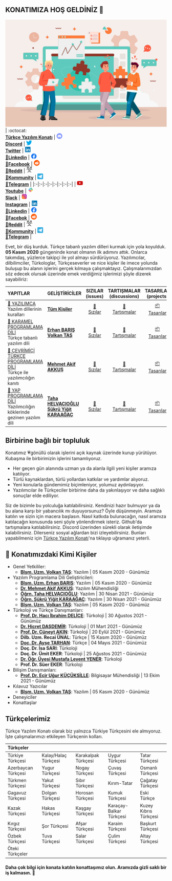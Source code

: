 ## KONATIMIZA HOŞ GELDİNİZ 👋


![Türkçe Yazılım Konatı](https://raw.githubusercontent.com/turkce-yazilim-konati/.github/main/profile/4731142.jpg "DÜŞ KURDUK!")
| :octocat:<br>[**Türkçe Yazılım Konatı**](https://turkce-yazilim-konati.github.io/) | [<img src="https://raw.githubusercontent.com/turkce-yazilim-konati/.github/main/profile/images/discord_32.png" width="18"><br>**Discord**](https://turkce-yazilim-konati.github.io/discord) | [<img src="https://raw.githubusercontent.com/turkce-yazilim-konati/.github/main/profile/images/twitter_32.png" width="18"><br>**Twitter**](https://www.twitter.com/turkceyazilim) | [<img src="https://raw.githubusercontent.com/turkce-yazilim-konati/.github/main/profile/images/linkedin_32.png" width="18"><br>**:mega:Linkedin**](https://www.linkedin.com/company/t%C3%BCrk%C3%A7e-yaz%C4%B1l%C4%B1m-konat%C4%B1/) | [<img src="https://raw.githubusercontent.com/turkce-yazilim-konati/.github/main/profile/images/f_logo_RGB-Blue_58.png" width="18"><br>**:mega:Facebook**](https://www.facebook.com/turkceyazilimkonati) | [<img src="https://raw.githubusercontent.com/turkce-yazilim-konati/.github/main/profile/images/reddit_32.png" width="18"><br>**:mega:Reddit**](https://www.reddit.com/u/TurkceYazilimKonati) | [<img src="https://raw.githubusercontent.com/turkce-yazilim-konati/.github/main/profile/images/kommunity_32.png" width="18"><br>**:mega:Kommunity**](https://kommunity.com/@turkceyazilim) | [<img src="https://raw.githubusercontent.com/turkce-yazilim-konati/.github/main/profile/images/telegram_32.png" width="18"><br>**:mega:Telegram**](https://t.me/turkceyazilimkonati) |
|:-|:-|:-|:-|:-|:-|:-|:-|
| [<img src="https://raw.githubusercontent.com/turkce-yazilim-konati/.github/main/profile/images/youtube_32.png" width="18"><br>**Youtube**](https://www.youtube.com/channel/UCjI4mvKSfywzeUMpjrIYGRA) | [<img src="https://raw.githubusercontent.com/turkce-yazilim-konati/.github/main/profile/images/slack_32.png" width="18"><br>**Slack**](https://turkceyazilimkonati.slack.com/) | [<img src="https://raw.githubusercontent.com/turkce-yazilim-konati/.github/main/profile/images/instagram_32.png" width="18"><br>**Instagram**](https://www.instagram.com/turkceyazilimkonati) | [<img src="https://raw.githubusercontent.com/turkce-yazilim-konati/.github/main/profile/images/linkedin_32.png" width="18"><br>**:busts_in_silhouette:Linkedin**](https://www.linkedin.com/groups/12567909/) | [<img src="https://raw.githubusercontent.com/turkce-yazilim-konati/.github/main/profile/images/f_logo_RGB-Blue_58.png" width="18"><br>**:busts_in_silhouette:Facebok**](https://www.facebook.com/groups/turkceyazilimkonati) | [<img src="https://raw.githubusercontent.com/turkce-yazilim-konati/.github/main/profile/images/reddit_32.png" width="18"><br>**:busts_in_silhouette:Reddit**](https://www.reddit.com/r/TurkceYazilimKonati) | [<img src="https://raw.githubusercontent.com/turkce-yazilim-konati/.github/main/profile/images/kommunity_32.png" width="18"><br>**:busts_in_silhouette:Kommunity**](https://kommunity.com/turkce-yazilim-konati) | [<img src="https://raw.githubusercontent.com/turkce-yazilim-konati/.github/main/profile/images/telegram_32.png" width="18"><br>**:busts_in_silhouette:Telegram**](https://t.me/turkce_yazilim_konati) |


Evet, bir düş kurduk. Türkçe tabanlı yazılım dilleri kurmak için yola koyulduk. **05 Kasım 2020** güngeninde konat olmanın ilk adımını attık. Onlarca takımdaş, yüzlerce takipçi ile yol almayı sürdürüyoruz. Yazılımcılar, dilbilimciler, Türkologlar, Türkçeseverler ve nice kişiler ile imece yolunda buluşup bu alanın işlerini gerçek kılmaya çalışmaktayız. Çalışmalarımızdan söz edecek olursak üzerinde emek verdiğimiz işlerimizi şöyle dizerek sayabiliriz:


| YAPITLAR | GELİŞTİRİCİLER | SIZILAR<br>(issues) | TARTIŞMALAR<br>(discussions)  | TASARILAR<br>(projects)  | BİLEGEN<br>(wiki)  |
|:---------|----------|:----------:|:----------:|:----------:|:----------:|
| [:diamond_shape_with_a_dot_inside: YAZILIMCA](https://github.com/turkce-yazilim-konati/yazilimca) <br> Yazılım dillerinin kuralları | [**Tüm Kişiler**](https://github.com/orgs/turkce-yazilim-konati/people) |[:grimacing:<br>Sızılar](https://github.com/turkce-yazilim-konati/yazilimca/issues) | [:speech_balloon:<br>Tartışmalar](https://github.com/turkce-yazilim-konati/yazilimca/discussions/) | [:package:<br>Tasarılar](https://github.com/turkce-yazilim-konati/yazilimca/projects) | [:green_book:<br>Bilegen](https://github.com/turkce-yazilim-konati/yazilimca/wiki) |
| [:diamond_shape_with_a_dot_inside: KARAMEL PROGRAMLAMA DİLİ](https://github.com/turkce-yazilim-konati/karamel) <br> Türkçe tabanlı yazılım dili | [**Erhan BARIŞ**](https://github.com/erhanbaris)<br>[**Volkan TAŞ**](https://github.com/volkantash) |[:grimacing:<br>Sızılar](https://github.com/turkce-yazilim-konati/karamel/issues) | [:speech_balloon:<br>Tartışmalar](https://github.com/turkce-yazilim-konati/karamel/discussions/) | [:package:<br>Tasarılar](https://github.com/turkce-yazilim-konati/karamel/projects) | [:green_book:<br>Bilegen](https://github.com/turkce-yazilim-konati/karamel/wiki) |
| [:diamond_shape_with_a_dot_inside: ÇEVRİMİÇİ TÜRKÇE PROGRAMLAMA DİLİ](https://github.com/turkce-yazilim-konati/turkceprogramlamadili) <br> Türkçe ile yazılımcılığın kanıtı | [**Mehmet Akif AKKUŞ**](https://github.com/mehmetakifakkus) |[:grimacing:<br>Sızılar](https://github.com/turkce-yazilim-konati/turkceprogramlamadili/issues) | [:speech_balloon:<br>Tartışmalar](https://github.com/turkce-yazilim-konati/turkceprogramlamadili/discussions/) | [:package:<br>Tasarılar](https://github.com/turkce-yazilim-konati/turkceprogramlamadili/projects) | [:green_book:<br>Bilegen](https://github.com/turkce-yazilim-konati/turkceprogramlamadili/wiki) |
| [:diamond_shape_with_a_dot_inside: YAP PROGRAMLAMA DİLİ](https://github.com/turkce-yazilim-konati/exampleasmbdmyapcodes) <br> Yazılımcılığın köklerinde gezinen yazılım dili | [**Taha HELVACIOĞLU**](https://github.com/helvacitaha)<br>[**Şükrü Yiğit KARAAĞAÇ**](https://github.com/Sqv51) |[:grimacing:<br>Sızılar](https://github.com/turkce-yazilim-konati/exampleasmbdmyapcodes/issues) | [:speech_balloon:<br>Tartışmalar](https://github.com/turkce-yazilim-konati/exampleasmbdmyapcodes/discussions/) | [:package:<br>Tasarılar](https://github.com/turkce-yazilim-konati/exampleasmbdmyapcodes/projects) | [:green_book:<br>Bilegen](https://github.com/turkce-yazilim-konati/exampleasmbdmyapcodes/wiki) |


## Birbirine bağlı bir topluluk

Konatımız 💗gönüllü olarak işlerini açık kaynak üzerinde kurup yürütüyor. Kubaşma ile birbirimizin işlerini tamamlıyoruz.

- Her geçen gün alanında uzman ya da alanla ilgili yeni kişiler aramıza katılıyor.
- Türlü kaynaklardan, türlü yollardan katkılar ve yardımlar alıyoruz.
- Yeni konularla gündemimiz biçimleniyor, yolumuz aydınlaşıyor.
- Yazılımcılar ile Türkçeciler birbirine daha da yakınlaşıyor ve daha sağlıklı sonuçlar elde ediliyor.

Siz de bizimle bu yolculuğa katılabilirsiniz. Kendinizi hazır bulmuyor ya da bu alana karşı bir yabancılık mı duyuyorsunuz? Öyle düşünmeyin. Aramıza katılın ve sizin için macera başlasın. Nasıl katkıda bulunacağın, nasıl aramıza katılacağın konusunda seni şöyle yönlendirmek isteriz. Github'da tartışmalara katılabilirsiniz. Discord üzerinden sürekli olarak iletişimde kalabilirsiniz. Dilerseniz sosyal ağlardan bizi izleyebilirsiniz. Bunları yapabilmeniz için [Türkçe Yazılım Konatı](https://turkce-yazilim-konati.github.io/)'na tıklayıp uğramanız yeterli.

## :busts_in_silhouette: Konatımızdaki Kimi Kişiler

- Genel Yetkililer: 
  - [**Blşm. Uzm. Volkan TAŞ**](https://github.com/volkantash): Yazılım | 05 Kasım 2020 - Günümüz
- Yazılım Programlama Dili Geliştiricileri: 
  - [**Blşm. Uzm. Erhan BARIŞ**](https://github.com/erhanbaris): Yazılım | 05 Kasım 2020 - Günümüz
  - [**Dr. Mehmet Akif AKKUŞ**](https://github.com/mehmetakifakkus): Yazılım Mühendisliği
  - [**Öğrn. Taha HELVACIOĞLU**](https://github.com/helvacitaha): Yazılım | 30 Nisan 2021 - Günümüz
  - [**Öğrn. Şükrü Yiğit KARAAĞAÇ**](https://github.com/Sqv51): Yazılım | 30 Nisan 2021 - Günümüz
  - [**Blşm. Uzm. Volkan TAŞ**](https://github.com/volkantash): Yazılım | 05 Kasım 2020 - Günümüz
- Türkoloji ve Türkçe Danışmanları: 
  - [**Prof. Dr. Hacı İbrahim DELİCE**](https://github.com/IbrahimDelice): Türkoloji | 30 Ağustos 2021 - Günümüz
  - [**Dr. Hicret DAŞDEMİR**](https://github.com/turkmenistanli): Türkoloji | 01 Mart 2021 - Günümüz
  - [**Prof. Dr. Cüneyt AKIN**](https://github.com/Cuneytakin): Türkoloji | 20 Eylül 2021 - Günümüz
  - **Dilb. Uzm. Recai ÜNAL**: Türkçe | 15 Kasım 2020 - Günümüz
  - [**Doç. Dr. Ayşe TARHAN**](https://github.com/aysedalyan): Türkçe | 04 Mayıs 2021 - Günümüz
  - **Doç. Dr. İsa SARI**: Türkoloji
  - **Doç. Dr. Ümit EKER**: Türkoloji | 25 Ağustos 2021 - Günümüz
  - [**Dr. Öğr. Üyesi Mustafa Levent YENER**](https://github.com/mlyener): Türkoloji
  - **Prof. Dr. Süer EKER**: Türkoloji
- Bilişim Danışmanları:
  - [**Prof. Dr. Ecir Uğur KÜÇÜKSİLLE**](https://github.com/ecirkucuksille): Bilgisayar Mühendisliği | 13 Ekim 2021 - Günümüz
- Kılavuz Yazıcılar
  - [**Blşm. Uzm. Volkan TAŞ**](https://github.com/volkantash): Yazılım | 05 Kasım 2020 - Günümüz
- Deneyiciler
- Konattaşlar

## Türkçelerimiz

Türkçe Yazılım Konatı olarak biz yalnızca Türkiye Türkçesini ele almıyoruz. İşte çalışmalarımızı etkileyen Türkçenin kolları.

| Türkçeler           |                      |                     |                         |                         |
| :------------------ |:-------------------- | :------------------ | :---------------------- | :---------------------- |
| Türkiye Türkçesi    | Kalay/Halaç Türkçesi | Karakalpak Türkçesi | Uygur Türkçesi          | Tatar Türkçesi          |
| Azerbaycan Türkçesi | Yugur Türkçesi       | Nogay Türkçesi      | Çuvaş Türkçesi          | Osmanlı Türkçesi        |
| Türkmen Türkçesi    | Yakut Türkçesi       | Sıbır Türkçesi      | Kırım-Tatar             | Çağatay Türkçesi        |
| Gagavuz Türkçesi    | Dolgan Türkçesi      | Horosan Türkçesi    | Kumuk Türkçesi          | Eski Türkçe             |
| Kazak Türkçesi      | Hakas Türkçesi       | Kaşgay Türkçesi     | Karaçay-Balkar Türkçesi | Kuzey Kıbrıs Türkçesi   |
| Kırgız Türkçesi     | Şor Türkçesi         | Afşar Türkçesi      | Karaim Türkçesi         | Başkurt Türkçesi        |
| Özbek Türkçesi      | Tuva Türkçesi        | Salar Türkçesi      | Çulim Türkçesi          | Altay Türkçesi          |
| Öteki Türkçeler     |                      |                     |                         |                         |

#### Daha çok bilgi için konata katılın konattaşımız olun. Aramızda gizli saklı bir iş kalmasın. 🍿
